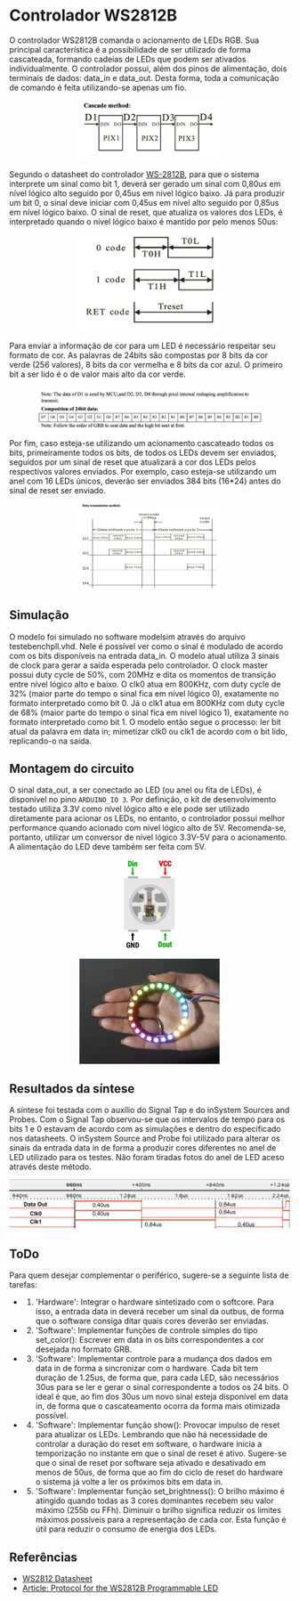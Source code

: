 # Controlador WS2812B
 
O controlador WS2812B comanda o acionamento de LEDs RGB. Sua principal característica é a possibilidade de ser utilizado de forma cascateada, formando cadeias de LEDs que podem ser ativados individualmente. O controlador possui, além dos pinos de alimentação, dois terminais de dados: data_in e data_out. Desta forma, toda a comunicação de comando é feita utilizando-se apenas um fio.

<p align="center">
    <img width="50%" height="50%" src="Figures/cascade_method.png">
</p>

Segundo o datasheet do controlador [WS-2812B](https://cdn-shop.adafruit.com/datasheets/WS2812B.pdf), para que o sistema interprete um sinal como bit 1, deverá ser gerado um sinal com 0,80us em nível lógico alto seguido por 0,45us em nível lógico baixo. Já para produzir um bit 0, o sinal deve iniciar com 0,45us em nível alto seguido por 0,85us em nível lógico baixo. O sinal de reset, que atualiza os valores dos LEDs, é interpretado quando o nível lógico baixo é mantido por pelo menos 50us:  

<p align="center">
    <img width="50%" height="50%" src="Figures/bit_structure.png">
</p>
 
Para enviar a informação de cor para um LED é necessário respeitar seu formato de cor. As palavras de 24bits são compostas por 8 bits da cor verde (256 valores), 8 bits da cor vermelha e 8 bits da cor azul. O primeiro bit a ser lido é o de valor mais alto da cor verde.

<p align="center">
    <img width="80%" height="50%" src="Figures/data_structure.png">
</p>

Por fim, caso esteja-se utilizando um acionamento cascateado todos os bits, primeiramente todos os bits, de todos os LEDs devem ser enviados, seguidos por um sinal de reset que atualizará a cor dos LEDs pelos respectivos valores enviados. Por exemplo, caso esteja-se utilizando um anel com 16 LEDs únicos, deverão ser enviados 384 bits (16*24) antes do sinal de reset ser enviado.

<p align="center">
    <img width="50%" height="50%" src="Figures/data_transmission.png">
</p>

## Simulação
O modelo foi simulado no software modelsim através do arquivo testebenchpll.vhd. Nele é possível ver como o sinal é modulado de acordo com os bits disponíveis na entrada data_in. O modelo atual utiliza 3 sinais de clock para gerar a saída esperada pelo controlador. O clock master possui duty cycle de 50%, com 20MHz e dita os momentos de transição entre nível lógico alto e baixo. O clk0 atua em 800KHz, com duty cycle de 32% (maior parte do tempo o sinal fica em nível lógico 0), exatamente no formato interpretado como bit 0. Já o clk1 atua em 800KHz com duty cycle de 68% (maior parte do tempo o sinal fica em nível lógico 1), exatamente no formato interpretado como bit 1. O modelo então segue o processo: ler bit atual da palavra em data in; mimetizar clk0 ou clk1 de acordo com o bit lido, replicando-o na saída.
 
 
## Montagem do circuito
O sinal data_out, a ser conectado ao LED (ou anel ou fita de LEDs), é disponível no pino `ARDUINO_IO 3`. Por definição, o kit de desenvolvimento testado utiliza 3.3V como nível lógico alto e ele pode ser utilizado diretamente para acionar os LEDs, no entanto, o controlador possui melhor performance quando acionado com nível lógico alto de 5V. Recomenda-se, portanto, utilizar um conversor de nível lógico 3.3V-5V para o acionamento. A alimentação do LED deve também ser feita com 5V.
 
<p align="center">
    <img width="20%" height="20%" src="Figures/WS2812B--Pinout.png">
</p> 
<p align="center">
    <img width="50%" height="50%" src="Figures/led_ring.jpeg">
</p>
 
## Resultados da síntese
A síntese foi testada com o auxílio do Signal Tap e do inSystem Sources and Probes. Com o Signal Tap observou-se que os intervalos de tempo para os bits 1 e 0 estavam de acordo com as simulações e dentro do especificado nos datasheets. O inSystem Source and Probe foi utilizado para alterar os sinais da entrada data in de forma a produzir cores diferentes no anel de LED utilizado para os testes. Não foram tiradas fotos do anel de LED aceso através deste método.

<p align="center">
    <img width="100%" height="50%" src="Figures/signal_tap.png">
</p>
 
 
## ToDo
Para quem desejar complementar o periférico, sugere-se a seguinte lista de tarefas:

- 1. 'Hardware': Integrar o hardware sintetizado com o softcore. Para isso, a entrada data in deverá receber um sinal da outbus, de forma que o software consiga ditar quais cores deverão ser enviadas.

- 2. 'Software': Implementar funções de controle simples do tipo set_color(): Escrever em data in os bits correspondentes a cor desejada no formato GRB.

- 3. 'Software': Implementar controle para a mudança dos dados em data in de forma a sincronizar com o hardware. Cada bit tem duração de 1.25us, de forma que, para cada LED, são necessários 30us para se ler e gerar o sinal correspondente a todos os 24 bits. O ideal é que, ao fim dos 30us um novo sinal esteja disponível em data in, de forma que o cascateamento ocorra da forma mais otimizada possível.

- 4. 'Software': Implementar função  show():  Provocar impulso de reset para atualizar os LEDs. Lembrando que não há necessidade de controlar a duração do reset em software, o hardware inicia a temporização no instante em que o sinal de reset é ativo. Sugere-se que o sinal de reset por software seja ativado e desativado em menos de 50us, de forma que ao fim do ciclo de reset do hardware o sistema já volte a ler os próximos bits em data in.

- 5. 'Software': Implementar função set_brightness(): O brilho máximo é atingido quando todas as 3 cores dominantes recebem seu valor máximo (255b ou FFh). Diminuir o brilho significa reduzir os limites máximos possíveis para a representação de cada cor. Esta função é útil para reduzir o consumo de energia dos LEDs.


## Referências
* [WS2812 Datasheet](https://cdn-shop.adafruit.com/datasheets/WS2812B.pdf)
* [Article: Protocol for the WS2812B Programmable LED](https://www.arrow.com/en/research-and-events/articles/protocol-for-the-ws2812b-programmable-led)